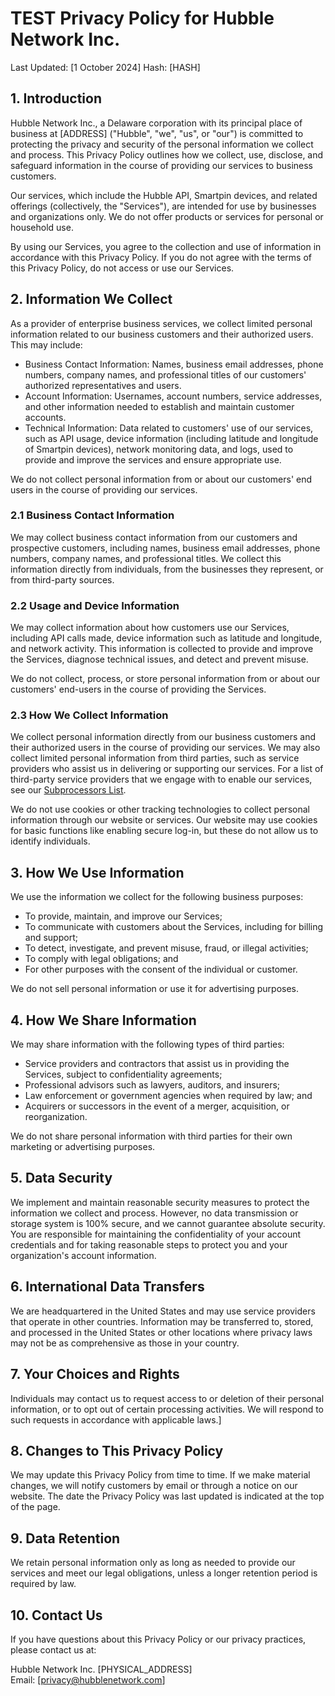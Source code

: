 # TEST Privacy Policy for Hubble Network Inc.

Last Updated: [1 October 2024]
Hash: [HASH]

## 1. Introduction

Hubble Network Inc., a Delaware corporation with its principal place of business at [ADDRESS] ("Hubble", "we", "us", or "our") is committed to protecting the privacy and security of the personal information we collect and process. This Privacy Policy outlines how we collect, use, disclose, and safeguard information in the course of providing our services to business customers.

Our services, which include the Hubble API, Smartpin devices, and related offerings (collectively, the "Services"), are intended for use by businesses and organizations only. We do not offer products or services for personal or household use.

By using our Services, you agree to the collection and use of information in accordance with this Privacy Policy. If you do not agree with the terms of this Privacy Policy, do not access or use our Services.

## 2. Information We Collect

As a provider of enterprise business services, we collect limited personal information related to our business customers and their authorized users. This may include:

- Business Contact Information: Names, business email addresses, phone numbers, company names, and professional titles of our customers' authorized representatives and users.
- Account Information: Usernames, account numbers, service addresses, and other information needed to establish and maintain customer accounts.
- Technical Information: Data related to customers' use of our services, such as API usage, device information (including latitude and longitude of Smartpin devices), network monitoring data, and logs, used to provide and improve the services and ensure appropriate use.

We do not collect personal information from or about our customers' end users in the course of providing our services.

### 2.1 Business Contact Information

We may collect business contact information from our customers and prospective customers, including names, business email addresses, phone numbers, company names, and professional titles. We collect this information directly from individuals, from the businesses they represent, or from third-party sources.

### 2.2 Usage and Device Information

We may collect information about how customers use our Services, including API calls made, device information
such as latitude and longitude, and network activity. This information is collected to provide and improve the Services, diagnose technical issues, and detect and prevent misuse.

We do not collect, process, or store personal information from or about our customers' end-users in the course of providing the Services.

### 2.3 How We Collect Information

We collect personal information directly from our business customers and their authorized users in the course of providing our services. We may also collect limited personal information from third parties, such as service providers who assist us in delivering or supporting our services. For a list of third-party service providers that we engage with to enable our services, see our [Subprocessors List](https://www.hubblenetwork.com/#/subprocessors).

We do not use cookies or other tracking technologies to collect personal information through our website or services. Our website may use cookies for basic functions like enabling secure log-in, but these do not allow us to identify individuals.

## 3. How We Use Information

We use the information we collect for the following business purposes:

- To provide, maintain, and improve our Services;
- To communicate with customers about the Services, including for billing and support;
- To detect, investigate, and prevent misuse, fraud, or illegal activities;
- To comply with legal obligations; and
- For other purposes with the consent of the individual or customer.

We do not sell personal information or use it for advertising purposes.

## 4. How We Share Information

We may share information with the following types of third parties:

- Service providers and contractors that assist us in providing the Services, subject to confidentiality agreements;
- Professional advisors such as lawyers, auditors, and insurers;
- Law enforcement or government agencies when required by law; and
- Acquirers or successors in the event of a merger, acquisition, or reorganization.

We do not share personal information with third parties for their own marketing or advertising purposes.

## 5. Data Security

We implement and maintain reasonable security measures to protect the information we collect and process. However, no data transmission or storage system is 100% secure, and we cannot guarantee absolute security. You are responsible for maintaining the confidentiality of your account credentials and for taking reasonable steps to protect you and your organization's account information.

## 6. International Data Transfers

We are headquartered in the United States and may use service providers that operate in other countries. Information may be transferred to, stored, and processed in the United States or other locations where privacy laws may not be as comprehensive as those in your country.

## 7. Your Choices and Rights

Individuals may contact us to request access to or deletion of their personal information, or to opt out of certain processing activities. We will respond to such requests in accordance with applicable laws.]

## 8. Changes to This Privacy Policy

We may update this Privacy Policy from time to time. If we make material changes, we will notify customers by email or through a notice on our website. The date the Privacy Policy was last updated is indicated at the top of the page.

## 9. Data Retention

We retain personal information only as long as needed to provide our services and meet our legal obligations, unless a longer retention period is required by law.

## 10. Contact Us

If you have questions about this Privacy Policy or our privacy practices, please contact us at:

Hubble Network Inc.
[PHYSICAL_ADDRESS]  
Email: [privacy@hubblenetwork.com]
